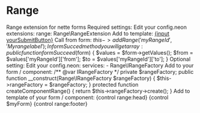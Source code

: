 # Range
Range extension for nette forms
Required settings:
Edit your config.neon  
extensions:
	range: Range\RangeExtension
Add to template:
    <a href="#" onclick="submitRange();">{input yourSubmitButton}</a>
Call from form:
	$this->addRange('myRangeId', 'My range label');
In formSucced method you will get array:
    public function formSucceed($form) {
        $values = $form->getValues();
        $from = $values['myRangeId']['from'];
        $to = $values['myRangeId']['to'];
    }
Optional setting:
Edit your config.neon: 
services:
	- Range\IRangeFactory
Add to your form / component:
    /** @var IRangeFactory */
    private $rangeFactory;
	public function __construct(Range\IRangeFactory $rangeFactory) {
        $this->rangeFactory = $rangeFactory;
    }
    protected function createComponentRange() {
        return $this->rangeFactory->create();
    }
Add to template of your form / component:
    {control range:head}
	{control $myForm}
	{control range:footer}